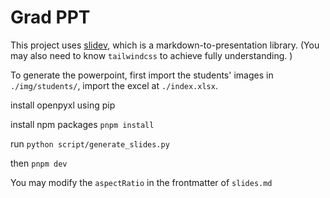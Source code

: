 # Grad PPT

This project uses [slidev](https://sli.dev), which is a markdown-to-presentation library. (You may also need to know `tailwindcss` to achieve fully understanding. )

To generate the powerpoint, first import the students' images in `./img/students/`, import the excel at `./index.xlsx`.


install openpyxl using pip

install npm packages `pnpm install`

run `python script/generate_slides.py`

then `pnpm dev`


You may modify the `aspectRatio` in the frontmatter of `slides.md`
